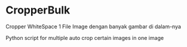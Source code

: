 # CropperBulk
Cropper WhiteSpace 1 File Image dengan banyak gambar di dalam-nya


Python script for multiple auto crop certain images in one image
